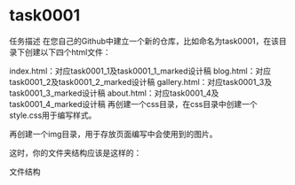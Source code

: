 # task0001
任务描述
在您自己的Github中建立一个新的仓库，比如命名为task0001，在该目录下创建以下四个html文件：

index.html：对应task0001_1及task0001_1_marked设计稿
blog.html：对应task0001_2及task0001_2_marked设计稿
gallery.html：对应task0001_3及task0001_3_marked设计稿
about.html：对应task0001_4及task0001_4_marked设计稿
再创建一个css目录，在css目录中创建一个style.css用于编写样式。

再创建一个img目录，用于存放页面编写中会使用到的图片。

这时，你的文件夹结构应该是这样的：

文件结构

